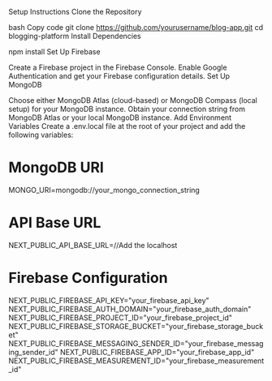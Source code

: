 Setup Instructions
Clone the Repository

bash
Copy code
git clone https://github.com/yourusername/blog-app.git
cd  blogging-platform
Install Dependencies


npm install
Set Up Firebase

Create a Firebase project in the Firebase Console.
Enable Google Authentication and get your Firebase configuration details.
Set Up MongoDB

Choose either MongoDB Atlas (cloud-based) or MongoDB Compass (local setup) for your MongoDB instance.
Obtain your connection string from MongoDB Atlas or your local MongoDB instance.
Add Environment Variables
Create a .env.local file at the root of your project and add the following variables:


# MongoDB URI
MONGO_URI=mongodb://your_mongo_connection_string

# API Base URL
NEXT_PUBLIC_API_BASE_URL=//Add the localhost

# Firebase Configuration
NEXT_PUBLIC_FIREBASE_API_KEY="your_firebase_api_key"
NEXT_PUBLIC_FIREBASE_AUTH_DOMAIN="your_firebase_auth_domain"
NEXT_PUBLIC_FIREBASE_PROJECT_ID="your_firebase_project_id"
NEXT_PUBLIC_FIREBASE_STORAGE_BUCKET="your_firebase_storage_bucket"
NEXT_PUBLIC_FIREBASE_MESSAGING_SENDER_ID="your_firebase_messaging_sender_id"
NEXT_PUBLIC_FIREBASE_APP_ID="your_firebase_app_id"
NEXT_PUBLIC_FIREBASE_MEASUREMENT_ID="your_firebase_measurement_id"